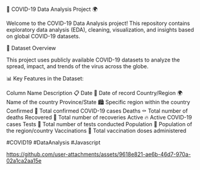 🦠 COVID-19 Data Analysis Project 🌍

Welcome to the COVID-19 Data Analysis project! This repository contains exploratory data analysis (EDA), cleaning, visualization, and insights based on global COVID-19 datasets.

📂 Dataset Overview

This project uses publicly available COVID-19 datasets to analyze the spread, impact, and trends of the virus across the globe.

📊 Key Features in the Dataset:

Column Name	Description 📋
Date	📆 Date of record
Country/Region	🌍 Name of the country
Province/State	🏙️ Specific region within the country
Confirmed	🦠 Total confirmed COVID-19 cases
Deaths	⚰️ Total number of deaths
Recovered	💪 Total number of recoveries
Active	🔥 Active COVID-19 cases
Tests	🧪 Total number of tests conducted
Population	👥 Population of the region/country
Vaccinations	💉 Total vaccination doses administered

#COVID19
#DataAnalysis 
#Javascript

https://github.com/user-attachments/assets/9618e821-ae6b-46d7-970a-02a1ca2aa15e
